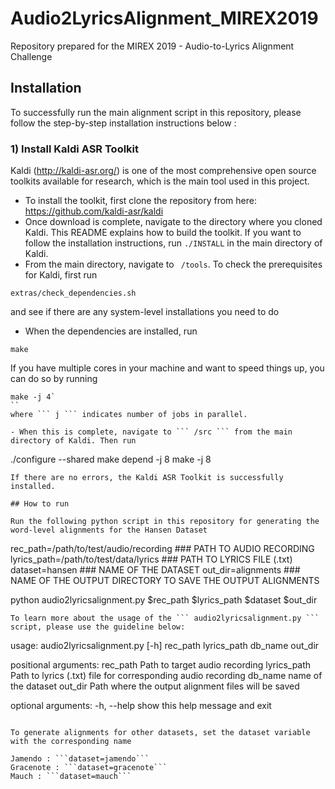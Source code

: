 # Audio2LyricsAlignment_MIREX2019

Repository prepared for the MIREX 2019 - Audio-to-Lyrics Alignment Challenge

## Installation

To successfully run the main alignment script in this repository, please follow the step-by-step installation instructions below :

### 1) Install Kaldi ASR Toolkit

Kaldi (http://kaldi-asr.org/) is one of the most comprehensive open source toolkits available for research, which is the main tool used in this project. 
   - To install the toolkit, first clone the repository from here: https://github.com/kaldi-asr/kaldi
   - Once download is complete, navigate to the directory where you cloned Kaldi. This README explains how to build the toolkit. If you want to follow the installation instructions, run ```./INSTALL``` in the main directory of Kaldi.
   - From the main directory, navigate to ``` /tools```. To check the prerequisites for Kaldi, first run
   
  ```
  extras/check_dependencies.sh
  ```
and see if there are any system-level installations you need to do  

   - When the dependencies are installed, run
   ```
   make 
   ```
   If you have multiple cores in your machine and want to speed things up, you can do so by running
   ``` 
   make -j 4`
   ``
where ``` j ``` indicates number of jobs in parallel.

  - When this is complete, navigate to ``` /src ``` from the main directory of Kaldi. Then run
  ```
  ./configure --shared
  make depend -j 8
  make -j 8
  ```
  If there are no errors, the Kaldi ASR Toolkit is successfully installed.

## How to run

Run the following python script in this repository for generating the word-level alignments for the Hansen Dataset

```
rec_path=/path/to/test/audio/recording              ### PATH TO AUDIO RECORDING
lyrics_path=/path/to/test/data/lyrics               ### PATH TO LYRICS FILE (.txt)
dataset=hansen                                      ### NAME OF THE DATASET
out_dir=alignments                                  ### NAME OF THE OUTPUT DIRECTORY TO SAVE THE OUTPUT ALIGNMENTS

python audio2lyricsalignment.py $rec_path $lyrics_path $dataset $out_dir
```
To learn more about the usage of the ``` audio2lyricsalignment.py ``` script, please use the guideline below:

```
usage: audio2lyricsalignment.py [-h] rec_path lyrics_path db_name out_dir

positional arguments:
  rec_path     Path to target audio recording
  lyrics_path  Path to lyrics (.txt) file for corresponding audio recording
  db_name      name of the dataset
  out_dir      Path where the output alignment files will be saved

optional arguments:
  -h, --help   show this help message and exit

```

To generate alignments for other datasets, set the dataset variable with the corresponding name

Jamendo : ```dataset=jamendo```
Gracenote : ```dataset=gracenote```
Mauch : ```dataset=mauch```

